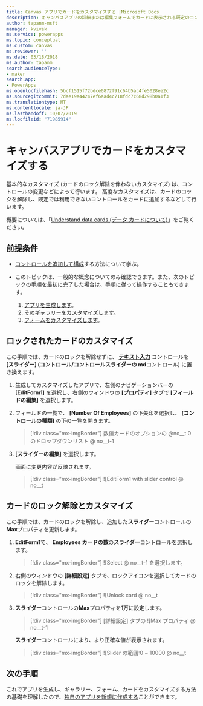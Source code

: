 ```yaml
---
title: Canvas アプリでカードをカスタマイズする |Microsoft Docs
description: キャンバスアプリの詳細または編集フォームでカードに表示される既定のコントロールを変更する
author: tapanm-msft
manager: kvivek
ms.service: powerapps
ms.topic: conceptual
ms.custom: canvas
ms.reviewer: ''
ms.date: 03/18/2018
ms.author: tapanm
search.audienceType:
- maker
search.app:
- PowerApps
ms.openlocfilehash: 5bcf1515f72bdce0872f91c64b5ac4fe5028ee2c
ms.sourcegitcommit: 7dae19a44247ef6aad4c718fdc7c68d298b0a1f3
ms.translationtype: MT
ms.contentlocale: ja-JP
ms.lasthandoff: 10/07/2019
ms.locfileid: "71985914"
---
```

# <a name="customize-a-card-in-a-canvas-app"></a>キャンバスアプリでカードをカスタマイズする

基本的なカスタマイズ (カードのロック解除を伴わないカスタマイズ) は、コントロールの変更などによって行います。 高度なカスタマイズは、カードのロックを解除し、既定では利用できないコントロールをカードに追加するなどして行います。

概要については、「[Understand data cards (データ カードについて)](working-with-cards.md)」をご覧ください。

## <a name="prerequisites"></a>前提条件

- [コントロールを追加して構成](add-configure-controls.md)する方法について学ぶ。
- このトピックは、一般的な概念についてのみ確認できます。また、次のトピックの手順を最初に完了した場合は、手順に従って操作することもできます。

    1. [アプリを生成します](data-platform-create-app.md)。
    1. [そのギャラリーをカスタマイズします](customize-layout-sharepoint.md)。
    1. [フォームをカスタマイズします](customize-forms-sharepoint.md)。

## <a name="customize-a-locked-card"></a>ロックされたカードのカスタマイズ

この手順では、カードのロックを解除せずに、 **[テキスト入力](controls/control-text-input.md)** コントロールを **[スライダー] (コントロール/コントロールスライダーの md**コントロール) に置き換えます。

1. 生成してカスタマイズしたアプリで、左側のナビゲーションバーの **[EditForm1]** を選択し、右側のウィンドウの **[プロパティ]** タブで **[フィールドの編集]** を選択します。

1. フィールドの一覧で、 **[Number Of Employees]** の下矢印を選択し、 **[コントロールの種類]** の下の一覧を開きます。

    > [!div class="mx-imgBorder"]
    > 数値カードのオプションの @no__t 0 のドロップダウンリスト @ no__t-1

1. **[スライダーの編集]** を選択します。

    画面に変更内容が反映されます。

    > [!div class="mx-imgBorder"]
    > ![EditForm1 with slider control @ no__t

## <a name="unlock-and-customize-a-card"></a>カードのロック解除とカスタマイズ

この手順では、カードのロックを解除し、追加した**スライダー**コントロールの**Max**プロパティを更新します。

1. **EditForm1**で、 **Employees カードの数**の**スライダー**コントロールを選択します。

    > [!div class="mx-imgBorder"]
    > ![Select @ no__t-1 を選択します。

1. 右側のウィンドウの **[詳細設定]** タブで、ロックアイコンを選択してカードのロックを解除します。

    > [!div class="mx-imgBorder"]
    > ![Unlock card @ no__t

1. **スライダー**コントロールの**Max**プロパティを1万に設定します。

    > [!div class="mx-imgBorder"]
    > [詳細設定] タブの ![Max プロパティ @ no__t-1

    **スライダー**コントロールにより、より正確な値が表示されます。

    > [!div class="mx-imgBorder"]
    > ![Slider の範囲:0 ~ 10000 @ no__t

## <a name="next-steps"></a>次の手順

これでアプリを生成し、ギャラリー、フォーム、カードをカスタマイズする方法の基礎を理解したので、[独自のアプリを新規に作成する](data-platform-create-app-scratch.md)ことができます。